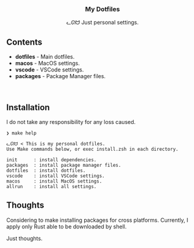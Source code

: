 <h3 align="center">My Dotfiles</h3>
<p align="center">ᓚᘏᗢ Just personal settings.</p>

## Contents

* **dotfiles** - Main dotfiles.
* **macos**    - MacOS settings.
* **vscode**   - VSCode settings.
* **packages** - Package Manager files.

<br />

## Installation
I do not take any responsibility for any loss caused.

```
❯ make help

ᓚᘏᗢ < This is my personal dotfiles.
Use Make commands below, or exec install.zsh in each directory.

init      : install dependencies.
packages  : install package manager files.
dotfiles  : install dotfiles.
vscode    : install VSCode settings.
macos     : install MacOS settings.
allrun    : install all settings.
```

## Thoughts
Considering to make installing packages for cross platforms.
Currently, I apply only Rust able to be downloaded by shell.

Just thoughts.
